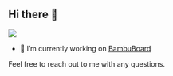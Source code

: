 ## Hi there 👋

![](https://komarev.com/ghpvc/?username=T0NYZ0&style=flat-square)

- 🔭 I’m currently working on  [BambuBoard](https://github.com/t0nyz0/BambuBoard&style=flat-square)

Feel free to reach out to me with any questions. 
